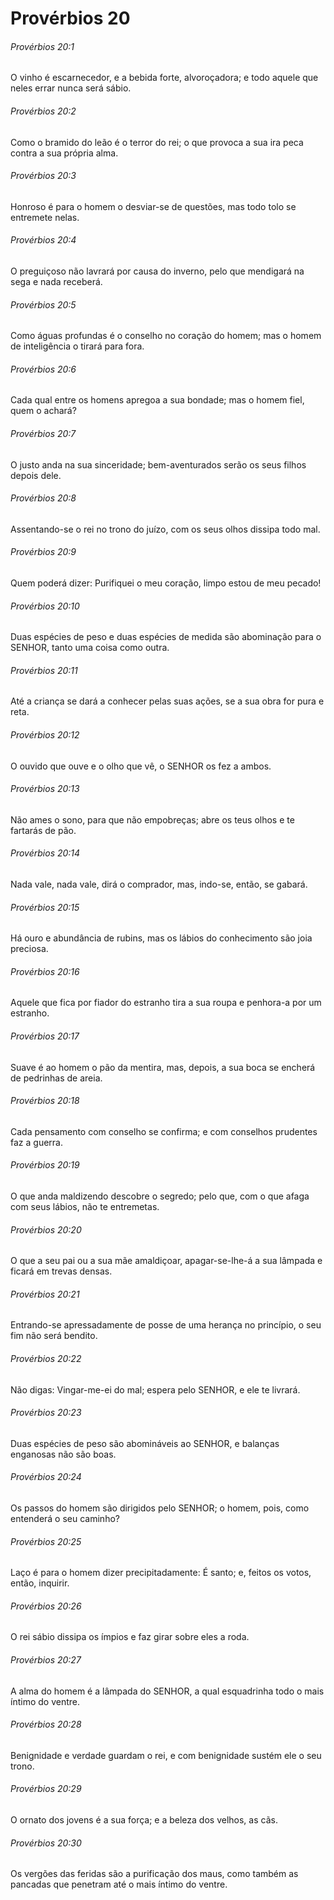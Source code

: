 # Provérbios 20

###### Provérbios 20:1

O vinho é escarnecedor, e a bebida forte, alvoroçadora; e todo aquele que neles errar nunca será sábio.

###### Provérbios 20:2

Como o bramido do leão é o terror do rei; o que provoca a sua ira peca contra a sua própria alma.

###### Provérbios 20:3

Honroso é para o homem o desviar-se de questões, mas todo tolo se entremete nelas.

###### Provérbios 20:4

O preguiçoso não lavrará por causa do inverno, pelo que mendigará na sega e nada receberá.

###### Provérbios 20:5

Como águas profundas é o conselho no coração do homem; mas o homem de inteligência o tirará para fora.

###### Provérbios 20:6

Cada qual entre os homens apregoa a sua bondade; mas o homem fiel, quem o achará?

###### Provérbios 20:7

O justo anda na sua sinceridade; bem-aventurados serão os seus filhos depois dele.

###### Provérbios 20:8

Assentando-se o rei no trono do juízo, com os seus olhos dissipa todo mal.

###### Provérbios 20:9

Quem poderá dizer: Purifiquei o meu coração, limpo estou de meu pecado!

###### Provérbios 20:10

Duas espécies de peso e duas espécies de medida são abominação para o SENHOR, tanto uma coisa como outra.

###### Provérbios 20:11

Até a criança se dará a conhecer pelas suas ações, se a sua obra for pura e reta.

###### Provérbios 20:12

O ouvido que ouve e o olho que vê, o SENHOR os fez a ambos.

###### Provérbios 20:13

Não ames o sono, para que não empobreças; abre os teus olhos e te fartarás de pão.

###### Provérbios 20:14

Nada vale, nada vale, dirá o comprador, mas, indo-se, então, se gabará.

###### Provérbios 20:15

Há ouro e abundância de rubins, mas os lábios do conhecimento são joia preciosa.

###### Provérbios 20:16

Aquele que fica por fiador do estranho tira a sua roupa e penhora-a por um estranho.

###### Provérbios 20:17

Suave é ao homem o pão da mentira, mas, depois, a sua boca se encherá de pedrinhas de areia.

###### Provérbios 20:18

Cada pensamento com conselho se confirma; e com conselhos prudentes faz a guerra.

###### Provérbios 20:19

O que anda maldizendo descobre o segredo; pelo que, com o que afaga com seus lábios, não te entremetas.

###### Provérbios 20:20

O que a seu pai ou a sua mãe amaldiçoar, apagar-se-lhe-á a sua lâmpada e ficará em trevas densas.

###### Provérbios 20:21

Entrando-se apressadamente de posse de uma herança no princípio, o seu fim não será bendito.

###### Provérbios 20:22

Não digas: Vingar-me-ei do mal; espera pelo SENHOR, e ele te livrará.

###### Provérbios 20:23

Duas espécies de peso são abomináveis ao SENHOR, e balanças enganosas não são boas.

###### Provérbios 20:24

Os passos do homem são dirigidos pelo SENHOR; o homem, pois, como entenderá o seu caminho?

###### Provérbios 20:25

Laço é para o homem dizer precipitadamente: É santo; e, feitos os votos, então, inquirir.

###### Provérbios 20:26

O rei sábio dissipa os ímpios e faz girar sobre eles a roda.

###### Provérbios 20:27

A alma do homem é a lâmpada do SENHOR, a qual esquadrinha todo o mais íntimo do ventre.

###### Provérbios 20:28

Benignidade e verdade guardam o rei, e com benignidade sustém ele o seu trono.

###### Provérbios 20:29

O ornato dos jovens é a sua força; e a beleza dos velhos, as cãs.

###### Provérbios 20:30

Os vergões das feridas são a purificação dos maus, como também as pancadas que penetram até o mais íntimo do ventre.

